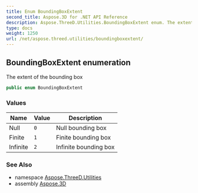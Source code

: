 ```yaml
---
title: Enum BoundingBoxExtent
second_title: Aspose.3D for .NET API Reference
description: Aspose.ThreeD.Utilities.BoundingBoxExtent enum. The extent of the bounding box
type: docs
weight: 1250
url: /net/aspose.threed.utilities/boundingboxextent/
---
```

## BoundingBoxExtent enumeration

The extent of the bounding box

```csharp
public enum BoundingBoxExtent
```

### Values

| Name | Value | Description |
| --- | --- | --- |
| Null | `0` | Null bounding box |
| Finite | `1` | Finite bounding box |
| Infinite | `2` | Infinite bounding box |

### See Also

* namespace [Aspose.ThreeD.Utilities](../../aspose.threed.utilities/)
* assembly [Aspose.3D](../../)


